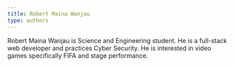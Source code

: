```yaml
---
title: Robert Maina Wanjau
type: authors
---
```


Robert Maina Wanjau is Science and Engineering student. He is a full-stack web developer and practices  Cyber Security. He is interested in video games specifically FIFA and stage performance.
